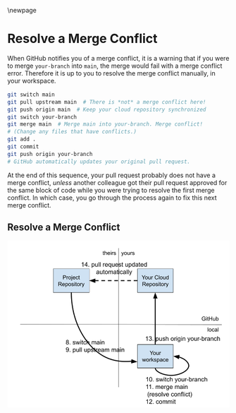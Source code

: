 \newpage
# Resolve a Merge Conflict

When GitHub notifies you of a merge conflict, it is a warning that if you were to merge `your-branch` into `main`, the merge would fail with a merge conflict error. Therefore it is up to you to resolve the merge conflict manually, in your workspace.

```bash
git switch main
git pull upstream main  # There is *not* a merge conflict here!
git push origin main  # Keep your cloud repository synchronized
git switch your-branch
git merge main  # Merge main into your-branch. Merge conflict!
# (Change any files that have conflicts.)
git add .
git commit
git push origin your-branch
# GitHub automatically updates your original pull request.
```

At the end of this sequence, your pull request probably does not have a merge conflict, _unless_ another colleague got their pull request approved for the same block of code while you were trying to resolve the first merge conflict. In which case, you go through the process again to fix this next merge conflict.

## Resolve a Merge Conflict
![](./figure/git-figure-06-resolve-merge-conflict.png)
